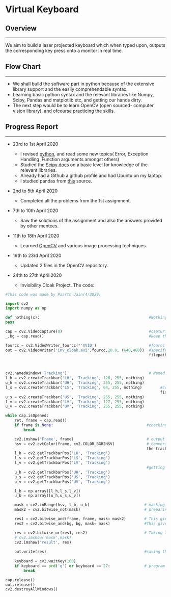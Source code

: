 # Virtual Keyboard

## Overview
---
We aim to build a laser projected keyboard which when typed upon, outputs the corresponding
key press onto a monitor in real time.


## Flow Chart
---
* We shall build the software part in python because of the extensive library support and the easily comprehendable syntax. 
* Learning basic python syntax and the relevant libraries like Numpy, Scipy, Pandas and matplotlib etc, and getting our hands dirty.
* The next step would be to learn OpenCV (open sourced- computer vision library), and ofcourse practicing the skills.

## Progress Report
---

* 23rd to 1st April 2020
  - I revised [python](https://www.learnpython.org/), and read some new topics( Error, Exception Handling ,Function arguments amongst others) 
  - Studied the [Scipy docs](https://scipy-lectures.org/) on a basic level for knowledge of the relevant libraries.
  - Already had a Github a github profile and had Ubuntu on my laptop.
  - I studied pandas from [this](https://www.youtube.com/watch?v=Iqjy9UqKKuo&list=PLQVvvaa0QuDc-3szzjeP6N6b0aDrrKyL-) source.

* 2nd to 5th April 2020
  - Completed all the problems from the 1st assignment.
 
* 7th to 10th April 2020
  - Saw the solutions of the assignment and also the answers provided by other mentees.
  
* 11th to 18th April 2020
  - Learned [OpenCV](https://www.youtube.com/watch?v=kdLM6AOd2vc&list=PLS1QulWo1RIa7D1O6skqDQ-JZ1GGHKK-K) and various image processing techniques.
  
* 19th to 23rd April 2020 
  - Updated 2 files in the OpenCV repository.
 
* 24th to 27th April 2020
  - Invisibility Cloak Project. The code:
``` python
#This code was made by Paarth Jain(4/2020)

import cv2
import numpy as np 

def nothing(x):                                                #Nothing function for cv2.createTrackbar()
pass

cap = cv2.VideoCapture(0)                                      #capturing the webcam video
_,bg = cap.read()                                              #keep the first frame empty in order to store the background

fourcc = cv2.VideoWriter_fourcc(*'XVID')                       #fourcc stores the codec information
out = cv2.VideoWriter('inv_cloak.avi',fourcc,20.0, (640,480))  #specifying the output file with the relevant arguments(
                                                               filepath, codec, frame rate, and resolution  
 


cv2.namedWindow('Tracking')                                    # Named window for trackbars
l_h = cv2.createTrackbar('LH', 'Tracking', 126, 255, nothing)
u_h = cv2.createTrackbar('UH', 'Tracking', 255, 255, nothing)
l_s = cv2.createTrackbar('LS', 'Tracking', 64, 255, nothing)        #creating trackbars with initial l_hsv and u_hsv values 
                                                                    fixed in order to make it work for a pink cloth.
u_s = cv2.createTrackbar('US', 'Tracking', 255, 255, nothing)
l_v = cv2.createTrackbar('LV', 'Tracking', 127, 255, nothing)
u_v = cv2.createTrackbar('UV', 'Tracking', 255, 255, nothing)

while cap.isOpened:
    ret, frame = cap.read()
    if frame is None:                                         #checking whether webcam works
        break

    cv2.imshow('Frame', frame)                                # output from webcam for comparison with original result.
    hsv = cv2.cvtColor(frame, cv2.COLOR_BGR2HSV)              # converting to HSV format because it is easier to manipulate
                                                              the trackbars (hsv is intuitive and easy)
    l_h = cv2.getTrackbarPos('LH', 'Tracking')
    l_s = cv2.getTrackbarPos('LS', 'Tracking')
    l_v = cv2.getTrackbarPos('LV', 'Tracking')
                                                              #getting the values from trackbars
    u_h = cv2.getTrackbarPos('UH', 'Tracking')
    u_s = cv2.getTrackbarPos('US', 'Tracking')
    u_v = cv2.getTrackbarPos('UV', 'Tracking')

    l_b = np.array([l_h,l_s,l_v])
    u_b = np.array([u_h,u_s,u_v])

    mask = cv2.inRange(hsv, l_b, u_b)                        # masking the original video (the cloak area pixels become 255 and others become 0)
    mask2 = cv2.bitwise_not(mask)                            # preparing another mask which is the "not" of the first one

    res1 = cv2.bitwise_and(frame, frame, mask= mask2)        # This gives the same as original video only the cloak area is black 
    res2 = cv2.bitwise_and(bg, bg, mask= mask)               #This gives a video where cloak region is replaced by the background and rest is black.

    res = cv2.bitwise_or(res1, res2)                         # Taking the "or" of the above two results gives us the desired result.
    # cv2.imshow('mask',mask)
    cv2.imshow('result', res)   
    
    out.write(res)                                           #saving the result to out 
    
    keyboard = cv2.waitKey(100)
    if keyboard == ord('q') or keyboard == 27:               # program exits by pressing 'q' or 'esc' button
        break

cap.release()
out.release()
cv2.destroyAllWindows()
```

